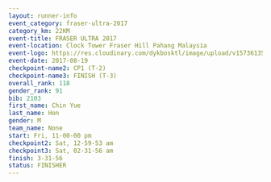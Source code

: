 ```yaml
---
layout: runner-info 
event_category: fraser-ultra-2017 
category_km: 22KM 
event-title: FRASER ULTRA 2017 
event-location: Clock Tower Fraser Hill Pahang Malaysia 
event-logo: https://res.cloudinary.com/dykbosktl/image/upload/v1573613535/Logo/logo_mfst7w.jpg 
event-date: 2017-08-19 
checkpoint-name2: CP1 (T-2) 
checkpoint-name3: FINISH (T-3) 
overall_rank: 118
gender_rank: 91
bib: 2103
first_name: Chin Yue
last_name: Hon
gender: M
team_name: None
start: Fri, 11-00-00 pm
checkpoint2: Sat, 12-59-53 am
checkpoint3: Sat, 02-31-56 am
finish: 3-31-56
status: FINISHER
---
```

